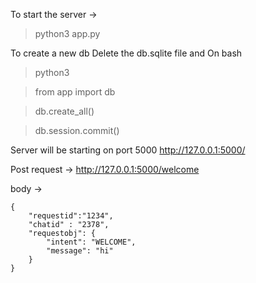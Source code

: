 To start the server ->
>python3 app.py

To create a new db
Delete the db.sqlite file and 
On bash

>python3



>from app import db



>db.create_all()



>db.session.commit()



Server will be starting on port 5000
http://127.0.0.1:5000/

Post request -> http://127.0.0.1:5000/welcome

body ->
```
{
    "requestid":"1234",
    "chatid" : "2378",
    "requestobj": {
        "intent": "WELCOME", 
		"message": "hi"
    }
}
```
